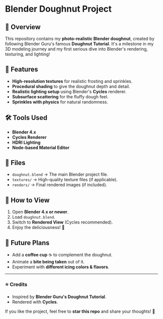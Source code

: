 # Blender Doughnut Project

## 🍩 Overview
This repository contains my **photo-realistic Blender doughnut**, created by following Blender Guru's famous **Doughnut Tutorial**. It's a milestone in my 3D modeling journey and my first serious dive into Blender's rendering, texturing, and lighting!

## 🎨 Features
- **High-resolution textures** for realistic frosting and sprinkles.
- **Procedural shading** to give the doughnut depth and detail.
- **Realistic lighting setup** using Blender's **Cycles** renderer.
- **Subsurface scattering** for the fluffy dough feel.
- **Sprinkles with physics** for natural randomness.

## 🛠️ Tools Used
- **Blender 4.x**
- **Cycles Renderer**
- **HDRI Lighting**
- **Node-based Material Editor**

## 📂 Files
- `doughnut.blend` → The main Blender project file.
- `textures/` → High-quality texture files (if applicable).
- `renders/` → Final rendered images (if included).

## 🚀 How to View
1. Open **Blender 4.x or newer**.
2. Load `doughnut.blend`.
3. Switch to **Rendered View** (Cycles recommended).
4. Enjoy the deliciousness! 🍩

## 🔮 Future Plans
- Add a **coffee cup** ☕ to complement the doughnut.
- Animate a **bite being taken** out of it.
- Experiment with **different icing colors & flavors**.

---
### ⭐ Credits
- Inspired by **Blender Guru's Doughnut Tutorial**.
- Rendered with **Cycles**.

If you like the project, feel free to **star this repo** and share your thoughts! 🚀

